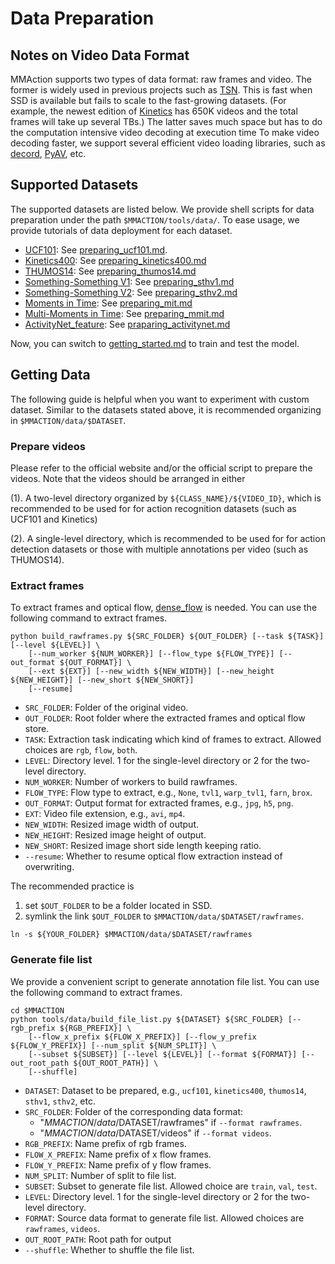 # Data Preparation

## Notes on Video Data Format

MMAction supports two types of data format: raw frames and video. The former is widely used in previous projects such as [TSN](https://github.com/yjxiong/temporal-segment-networks).
This is fast when SSD is available but fails to scale to the fast-growing datasets.
(For example, the newest edition of [Kinetics](https://deepmind.com/research/open-source/open-source-datasets/kinetics/) has 650K  videos and the total frames will take up several TBs.)
The latter saves much space but has to do the computation intensive video decoding at execution time
To make video decoding faster, we support several efficient video loading libraries, such as [decord](https://github.com/zhreshold/decord), [PyAV](https://github.com/PyAV-Org/PyAV), etc.

## Supported Datasets

The supported datasets are listed below.
We provide shell scripts for data preparation under the path `$MMACTION/tools/data/`.
To ease usage, we provide tutorials of data deployment for each dataset.

- [UCF101](https://www.crcv.ucf.edu/data/UCF101.php): See [preparing_ucf101.md](/tools/data/ucf101/).
- [Kinetics400](https://deepmind.com/research/open-source/kinetics): See [preparing_kinetics400.md](/tools/data/kinetics400/)
- [THUMOS14](https://www.crcv.ucf.edu/THUMOS14/download.html): See [preparing_thumos14.md](/tools/data/thumos14/)
- [Something-Something V1](https://20bn.com/datasets/something-something/v1): See [preparing_sthv1.md](/tools/data/sthv1/)
- [Something-Something V2](https://20bn.com/datasets/something-something): See [preparing_sthv2.md](/tools/data/sthv2/)
- [Moments in Time](http://moments.csail.mit.edu/): See [preparing_mit.md](/tools/data/mit/)
- [Multi-Moments in Time](http://moments.csail.mit.edu/challenge_iccv_2019.html): See [preparing_mmit.md](/tools/data/mmit/)
- [ActivityNet_feature](): See [praparing_activitynet.md](/tools/data/activitynet/)

Now, you can switch to [getting_started.md](getting_started.md) to train and test the model.

## Getting Data

The following guide is helpful when you want to experiment with custom dataset.
Similar to the datasets stated above, it is recommended organizing in `$MMACTION/data/$DATASET`.

### Prepare videos

 Please refer to the official website and/or the official script to prepare the videos.
Note that the videos should be arranged in either

(1). A two-level directory organized by `${CLASS_NAME}/${VIDEO_ID}`, which is recommended to be used for for action recognition datasets (such as UCF101 and Kinetics)

(2). A single-level directory, which is recommended to be used for for action detection datasets or those with multiple annotations per video (such as THUMOS14).

### Extract frames

To extract frames and optical flow, [dense_flow](https://github.com/innerlee/denseflow) is needed.
You can use the following command to extract frames.

```shell
python build_rawframes.py ${SRC_FOLDER} ${OUT_FOLDER} [--task ${TASK}] [--level ${LEVEL}] \
    [--num_worker ${NUM_WORKER}] [--flow_type ${FLOW_TYPE}] [--out_format ${OUT_FORMAT}] \
    [--ext ${EXT}] [--new_width ${NEW_WIDTH}] [--new_height ${NEW_HEIGHT}] [--new_short ${NEW_SHORT}]
    [--resume]
```

- `SRC_FOLDER`: Folder of the original video.
- `OUT_FOLDER`: Root folder where the extracted frames and optical flow store.
- `TASK`: Extraction task indicating which kind of frames to extract. Allowed choices are `rgb`, `flow`, `both`.
- `LEVEL`: Directory level. 1 for the single-level directory or 2 for the two-level directory.
- `NUM_WORKER`: Number of workers to build rawframes.
- `FLOW_TYPE`: Flow type to extract, e.g., `None`, `tvl1`, `warp_tvl1`, `farn`, `brox`.
- `OUT_FORMAT`: Output format for extracted frames, e.g., `jpg`, `h5`, `png`.
- `EXT`: Video file extension, e.g., `avi`, `mp4`.
- `NEW_WIDTH`: Resized image width of output.
- `NEW_HEIGHT`: Resized image height of output.
- `NEW_SHORT`: Resized image short side length keeping ratio.
- `--resume`: Whether to resume optical flow extraction instead of overwriting.

The recommended practice is

1. set `$OUT_FOLDER` to be a folder located in SSD.
2. symlink the link `$OUT_FOLDER` to `$MMACTION/data/$DATASET/rawframes`.

```shell
ln -s ${YOUR_FOLDER} $MMACTION/data/$DATASET/rawframes
```

### Generate file list

We provide a convenient script to generate annotation file list. You can use the following command to extract frames.

```shell
cd $MMACTION
python tools/data/build_file_list.py ${DATASET} ${SRC_FOLDER} [--rgb_prefix ${RGB_PREFIX}] \
    [--flow_x_prefix ${FLOW_X_PREFIX}] [--flow_y_prefix ${FLOW_Y_PREFIX}] [--num_split ${NUM_SPLIT}] \
    [--subset ${SUBSET}] [--level ${LEVEL}] [--format ${FORMAT}] [--out_root_path ${OUT_ROOT_PATH}] \
    [--shuffle]
```

- `DATASET`: Dataset to be prepared, e.g., `ucf101`, `kinetics400`, `thumos14`, `sthv1`, `sthv2`, etc.
- `SRC_FOLDER`: Folder of the corresponding data format:
  - "$MMACTION/data/$DATASET/rawframes" if `--format rawframes`.
  - "$MMACTION/data/$DATASET/videos" if `--format videos`.
- `RGB_PREFIX`: Name prefix of rgb frames.
- `FLOW_X_PREFIX`: Name prefix of x flow frames.
- `FLOW_Y_PREFIX`: Name prefix of y flow frames.
- `NUM_SPLIT`: Number of split to file list.
- `SUBSET`: Subset to generate file list. Allowed choice are `train`, `val`, `test`.
- `LEVEL`: Directory level. 1 for the single-level directory or 2 for the two-level directory.
- `FORMAT`: Source data format to generate file list. Allowed choices are `rawframes`, `videos`.
- `OUT_ROOT_PATH`: Root path for output
- `--shuffle`: Whether to shuffle the file list.
